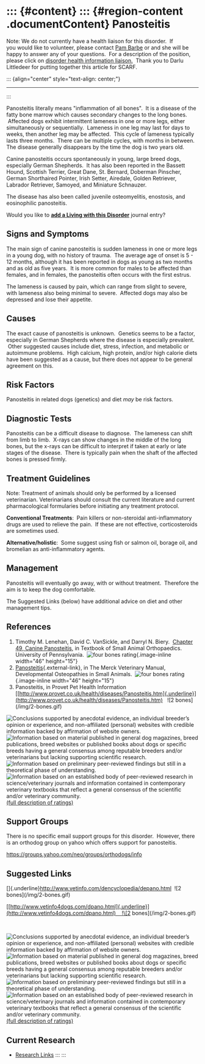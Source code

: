 ::: {#content}
::: {#region-content .documentContent}
Panosteitis
===========

<div>

Note: We do not currently have a health liaison for this disorder.  If
you would like to volunteer, please contact [Pam
Barbe](mailto:president@samoyedhealthfoundation.org?subject=Questions%20about%20becoming%20a%20Health%20Information%20Liaison%20or%20Reviewer)
or and she will be happy to answer any of your questions.  For a
description of the position, please click on [disorder health
information
liaison.](../help/become-a-health-information-liaison.html "become a health information liaison...") 
Thank you to Darlu Littledeer for putting together this article for
SCARF.

::: {align="center" style="text-align: center;"}

------------------------------------------------------------------------
:::

Panosteitis literally means \"inflammation of all bones\".  It is a
disease of the fatty bone marrow which causes secondary changes to the
long bones.  Affected dogs exhibit intermittent lameness in one or more
legs, either simultaneously or sequentially.  Lameness in one leg may
last for days to weeks, then another leg may be affected.  This cycle of
lameness typically lasts three months.  There can be multiple cycles,
with months in between.  The disease generally disappears by the time
the dog is two years old.

Canine panosteitis occurs spontaneously in young, large breed dogs,
especially German Shepherds.  It has also been reported in the Bassett
Hound, Scottish Terrier, Great Dane, St. Bernard, Doberman Pinscher,
German Shorthaired Pointer, Irish Setter, Airedale, Golden Retriever,
Labrador Retriever, Samoyed, and Miniature Schnauzer.     

The disease has also been called juvenile osteomyelitis, enostosis, and
eosinophilic panosteitis.

</div>

Would you like to **[add a Living with this
Disorder](panosteitis/addliving_form.html)** journal entry?

Signs and Symptoms
------------------

The main sign of canine panosteitis is sudden lameness in one or more
legs in a young dog, with no history of trauma.  The average age of
onset is 5 - 12 months, although it has been reported in dogs as young
as two months and as old as five years.  It is more common for males to
be affected than females, and in females, the panosteitis often occurs
with the first estrus.

The lameness is caused by pain, which can range from slight to severe,
with lameness also being minimal to severe.  Affected dogs may also be
depressed and lose their appetite.

Causes
------

The exact cause of panosteitis is unknown.  Genetics seems to be a
factor, especially in German Shepherds where the disease is especially
prevalent.   Other suggested causes include diet, stress, infection, and
metabolic or autoimmune problems.  High calcium, high protein, and/or
high calorie diets have been suggested as a cause, but there does not
appear to be general agreement on this.

Risk Factors
------------

Panosteitis in related dogs (genetics) and diet *may* be risk factors.

Diagnostic Tests
----------------

Panosteitis can be a difficult disease to diagnose.  The lameness can
shift from limb to limb.  X-rays can show changes in the middle of the
long bones, but the x-rays can be difficult to interpret if taken at
early or late stages of the disease.  There is typically pain when the
shaft of the affected bones is pressed firmly.

Treatment Guidelines
--------------------

Note: Treatment of animals should only be performed by a licensed
veterinarian. Veterinarians should consult the current literature and
current pharmacological formularies before initiating any treatment
protocol.

**Conventional Treatments**:  Pain killers or non-steroidal
anti-inflammatory drugs are used to relieve the pain.  If these are not
effective, corticosteroids are sometimes used.

**Alternative/holistic**:  Some suggest using fish or salmon oil, borage
oil, and bromelian as anti-inflammatory agents.

Management
----------

Panosteitis will eventually go away, with or without treatment. 
Therefore the aim is to keep the dog comfortable. 

The Suggested Links (below) have additional advice on diet and other
management tips.

References
----------

1.  Timothy M. Lenehan, David C. VanSickle, and Darryl N. Biery. 
    [Chapter 49, Canine
    Panosteitis](http://cal.vet.upenn.edu/projects/saortho/chapter_49/49mast.htm "external-link"),
    in Textbook of Small Animal Orthopaedics. University of
    Pennsylvania.  ![four bones
    rating](images/disorder-images/4-bones.gif/image_large.png){.image-inline
    width="46" height="15"}
2.  [Panosteitis](http://www.merckvetmanual.com/mvm/musculoskeletal_system/osteopathies_in_small_animals/developmental_osteopathies_in_small_animals.html){.external-link},
    in The Merck Veterinary Manual, Developmental Osteopathies in Small
    Animals.  ![four bones
    rating](images/disorder-images/4-bones.gif/image_large.png){.image-inline
    width="46" height="15"}
3.  Panosteitis, in Provet Pet Health Information
    [[http://www.provet.co.uk/health/diseases/Panosteitis.htm]{.underline}](http://www.provet.co.uk/health/diseases/Panosteitis.htm)
      !\[2 bones\](/img/2-bones.gif)

<div>

![](panosteitis/bone.gif "Conclusions supported by anecdotal evidence, an individual breeder’s opinion or experience, and non-affiliated (personal) websites with credible information backed by affirmation of website owners.")
![](panosteitis/2-bones.gif "Information based on material published in general dog magazines, breed publications, breed websites or published books about dogs or specific breeds  having a general consensus among reputable breeders and/or veterinarians but lacking supporting scientific research.")
![](panosteitis/3-bones.gif "Information based on preliminary peer-reviewed findings but still in a theoretical phase of understanding.")
![](panosteitis/4-bones.gif "Information based on an established body of peer-reviewed research in science/veterinary journals and information contained in contemporary veterinary textbooks that reflect a general consensus of the scientific and/or veterinary community.")
[(full description of ratings)](ratings-what-do-they-mean.html)

</div>

Support Groups
--------------

There is no specific email support groups for this disorder.  However,
there is an orthodog group on yahoo which offers support for
panosteitis.

<https://groups.yahoo.com/neo/groups/orthodogs/info>

Suggested Links
---------------

[]{.underline}<http://www.vetinfo.com/dencyclopedia/depano.html>  !\[2
bones\](/img/2-bones.gif)

[[http://www.vetinfo4dogs.com/dpano.html]{.underline}](http://www.vetinfo4dogs.com/dpano.html)    !\[2
bones\](/img/2-bones.gif)

 

<div>

![](panosteitis/bone.gif "Conclusions supported by anecdotal evidence, an individual breeder’s opinion or experience, and non-affiliated (personal) websites with credible information backed by affirmation of website owners.")
![](panosteitis/2-bones.gif "Information based on material published in general dog magazines, breed publications, breed websites or published books about dogs or specific breeds  having a general consensus among reputable breeders and/or veterinarians but lacking supporting scientific research.")
![](panosteitis/3-bones.gif "Information based on preliminary peer-reviewed findings but still in a theoretical phase of understanding.")
![](panosteitis/4-bones.gif "Information based on an established body of peer-reviewed research in science/veterinary journals and information contained in contemporary veterinary textbooks that reflect a general consensus of the scientific and/or veterinary community.")
[(full description of ratings)](ratings-what-do-they-mean.html)

</div>

Current Research
----------------

-   [Research Links](panosteitis/research-links.html)
:::
:::
